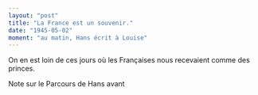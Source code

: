 ```yaml
---
layout: "post"
title: "La France est un souvenir."
date: "1945-05-02"
moment: "au matin, Hans écrit à Louise"
---
```


On en est loin de ces jours où les Françaises nous recevaient comme des princes.


<div class="histoire"></div>

<div class="commentaire">Note sur le Parcours de Hans avant</div>